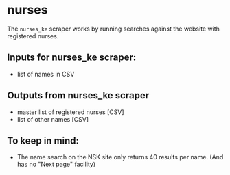 nurses
======

The `nurses_ke` scraper works by running searches against the website with registered nurses.

Inputs for nurses_ke scraper:
-----
* list of names in CSV



Outputs from nurses_ke scraper
-----
* master list of registered nurses [CSV]
* list of other names [CSV]


To keep in mind:
-----
* The name search on the NSK site only returns 40 results per name. (And has no "Next page" facility)
